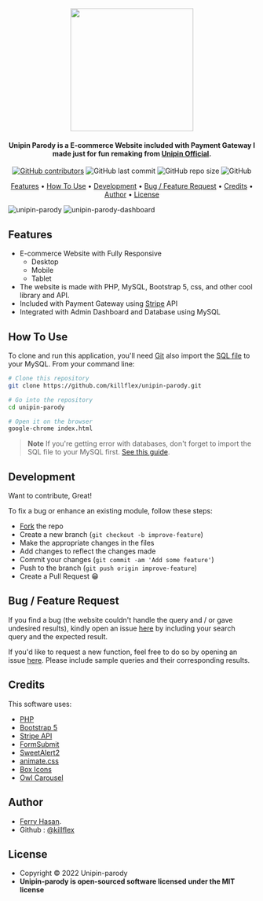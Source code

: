 
<h1 align="center">
  <img src="https://cdn.unipin.com/images/unipin-logo.svg" width="250">
  <br>
</h1>

<h4 align="center">Unipin Parody is a E-commerce Website included with Payment Gateway I made just for fun remaking from <a href="http://unipin.com" target="_blank">Unipin Official</a>.</h4>

<div align="center">

  [![GitHub contributors](https://img.shields.io/github/contributors/killflex/unipin-parody)](https://github.com/killflex/unipin-parody/graphs/contributors)
  ![GitHub last commit](https://img.shields.io/github/last-commit/killflex/unipin-parody)
  ![GitHub repo size](https://img.shields.io/github/repo-size/killflex/unipin-parody)
  ![GitHub](https://img.shields.io/github/license/killflex/unipin-parody)

</div>

<p align="center">
  <a href="#features">Features</a> •
  <a href="#how-to-use">How To Use</a> •
  <a href="#development">Development</a> •
  <a href="#bug--feature-request">Bug / Feature Request</a> •
  <a href="#credits">Credits</a> •
  <a href="#author">Author</a> •
  <a href="#license">License</a>
</p>

![unipin-parody](https://user-images.githubusercontent.com/97248773/204118058-75284501-02ec-4dd4-b449-b0a2ad0d4ad9.png)
![unipin-parody-dashboard](https://user-images.githubusercontent.com/97248773/204119270-bff113fe-e21a-4cc3-98a8-d691d93f8b4d.png)

## Features

* E-commerce Website with Fully Responsive
  - Desktop
  - Mobile
  - Tablet
* The website is made with PHP, MySQL, Bootstrap 5, css, and other cool library and API.
* Included with Payment Gateway using [Stripe](https://stripe.com) API
* Integrated with Admin Dashboard and Database using MySQL

## How To Use

To clone and run this application, you'll need [Git](https://git-scm.com) also import the [SQL file](https://github.com/killflex/unipin-parody/tree/main/database) to your MySQL. From your command line:

```bash
# Clone this repository
git clone https://github.com/killflex/unipin-parody.git

# Go into the repository
cd unipin-parody

# Open it on the browser
google-chrome index.html
```
> **Note**
> If you're getting error with databases, don't forget to import the SQL file to your MySQL first. [See this guide](https://makitweb.com/how-to-import-sql-file-to-mysql-using-command-line/).

## Development
Want to contribute, Great!

To fix a bug or enhance an existing module, follow these steps:

- [Fork](https://github.com/killflex/unipin-parody/fork) the repo 
- Create a new branch (`git checkout -b improve-feature`)
- Make the appropriate changes in the files
- Add changes to reflect the changes made
- Commit your changes (`git commit -am 'Add some feature'`)
- Push to the branch (`git push origin improve-feature`)
- Create a Pull Request 😁

## Bug / Feature Request

If you find a bug (the website couldn't handle the query and / or gave undesired results), kindly open an issue [here](https://github.com/killflex/unipin-parody/issues/new) by including your search query and the expected result.

If you'd like to request a new function, feel free to do so by opening an issue [here](https://github.com/killflex/unipin-parody/issues/new). Please include sample queries and their corresponding results.

## Credits

This software uses:

- [PHP](https://www.php.net/)
- [Bootstrap 5](https://getbootstrap.com/docs/5.1/getting-started/introduction/)
- [Stripe API](https://stripe.com/)
- [FormSubmit](https://formsubmit.co/)
- [SweetAlert2](https://sweetalert2.github.io/)
- [animate.css](https://animate.style/)
- [Box Icons](https://boxicons.com/)
- [Owl Carousel](https://owlcarousel2.github.io/OwlCarousel2/)

## Author

- <a href="http://killflex.github.io">Ferry Hasan</a>.
- Github : <a href="https://github.com/killflex"> @killflex</a>

## License
- Copyright © 2022 Unipin-parody
- **Unipin-parody is open-sourced software licensed under the MIT license**

